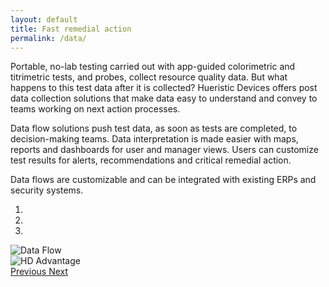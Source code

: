 ```yaml
---
layout: default
title: Fast remedial action
permalink: /data/
---
```


Portable, no-lab testing carried out with app-guided colorimetric and titrimetric tests, and probes, collect resource quality data. But what happens to this test data after it is collected? Hueristic Devices offers post data collection solutions that make data easy to understand and convey to teams working on next action processes.


Data flow solutions push test data, as soon as tests are completed, to decision-making teams. Data interpretation is made easier with maps, reports and dashboards for user and manager views. Users can customize test results for alerts, recommendations and critical remedial action.  


Data flows are customizable and can be integrated with existing ERPs and security systems. 

<div id="carouselDataIndicators" class="carousel slide" data-ride="carousel">
  <ol class="carousel-indicators">
    <li data-target="#carouselDataIndicators" data-slide-to="0" class="active"></li>
    <li data-target="#carouselDataIndicators" data-slide-to="1"></li>
    <li data-target="#carouselDataIndicators" data-slide-to="2"></li>
  </ol>
  <div class="carousel-inner">
    <div class="carousel-item active">
      <img class="d-block w-100" src="{{ site.baseurl }}images/data/data_flow.webp" alt="Data Flow">
    </div>
    <div class="carousel-item">
      <img class="d-block w-100" src="{{ site.baseurl }}images/data/hd_advantage.webp" alt="HD Advantage">
    </div>
  </div>
  <a class="carousel-control-prev" href="#carouselDataIndicators" role="button" data-slide="prev">
    <span class="carousel-control-prev-icon" aria-hidden="true"></span>
    <span class="sr-only">Previous</span>
  </a>
  <a class="carousel-control-next" href="#carouselDataIndicators" role="button" data-slide="next">
    <span class="carousel-control-next-icon" aria-hidden="true"></span>
    <span class="sr-only">Next</span>
  </a>
</div>
